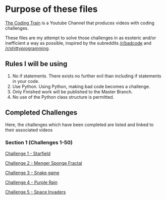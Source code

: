 # Purpose of these files

[The Coding Train](https://www.youtube.com/channel/UCvjgXvBlbQiydffZU7m1_aw) is a Youtube Channel that produces videos with coding challenges.

These files are my attempt to solve those challenges in as esoteric and/or inefficient a way as possible, inspired by the subreddits [/r/badcode](https://reddit.com/r/badcode) and [/r/shittyprogramming](https://reddit.com/r/shittyprogramming).

## Rules I will be using

1. No if statements. There exists no further evil than including if statements in your code.
2. Use Python. Using Python, making bad code becomes a challenge.
3. Only Finished work will be published to the Master Branch.
4. No use of the Python class structure is permitted.

## Completed Challenges

Here, the challenges which have been completed are listed and linked to their associated videos

### Section 1 (Challenges 1-50)
[Challenge 1 - Starfield](https://youtu.be/17WoOqgXsRM)

[Challenge 2 - Menger Sponge Fractal](https://youtu.be/LG8ZK-rRkXo)

[Challenge 3 - Snake game](https://youtu.be/AaGK-fj-BAM)

[Challenge 4 - Purple Rain](https://youtu.be/KkyIDI6rQJI)

[Challenge 5 - Space Invaders](https://youtu.be/biN3v3ef-Y0)
